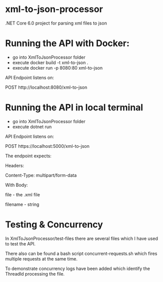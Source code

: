 # xml-to-json-processor

.NET Core 6.0 project for parsing xml files to json

# Running the API with Docker:



 - go into XmlToJsonProcessor folder
 - execute docker build -t xml-to-json .
 - execute docker run -p 8080:80 xml-to-json

  API Endpoint listens on:

  POST http://localhost:8080/xml-to-json


# Running the API in local terminal

   - go into XmlToJsonProcessor folder
   - execute dotnet run

API Endpoint listens on:

POST https://localhost:5000/xml-to-json


The endpoint expects:
  
  Headers: 
  
  Content-Type: multipart/form-data

  With Body:
  
  file - the .xml file
  
  filename - string 

# Testing & Concurrency

In XmlToJsonProcessor/test-files there are several files which I have used to test the API.

There also can be found a bash script concurrent-requests.sh which fires multiple requests at the same time.

To demonstrate concurrency logs have been added which identify the ThreadId processing the file.
